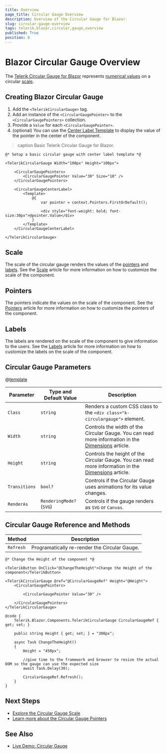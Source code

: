```yaml
---
title: Overview
page_title: Circular Gauge Overview
description: Overview of the Circular Gauge for Blazor.
slug: circular-gauge-overview
tags: telerik,blazor,circular,gauge,overview
published: True
position: 0
---
```


# Blazor Circular Gauge Overview

The <a href = "https://www.telerik.com/blazor-ui/circular-gauge" target="_blank">Telerik Circular Gauge for Blazor</a> represents [numerical values](slug:circular-gauge-pointers) on a circular [scale](slug:circular-gauge-scale).

## Creating Blazor Circular Gauge

1. Add the `<TelerikCircularGauge>` tag.
1. Add an instance of the `<CircularGaugePointer>` to the `<CircularGaugePointers>` collection.
1. Provide a `Value` for each `<CircularGaugePointer>`.
1. (optional) You can use the [Center Label Template](slug:circular-gauge-labels#center-template) to display the value of the pointer in the center of the component.

>caption Basic Telerik Circular Gauge for Blazor.

````RAZOR
@* Setup a basic circular gauge with center label template *@

<TelerikCircularGauge Width="100px" Height="100px">

    <CircularGaugePointers>
        <CircularGaugePointer Value="30" Size="10" />
    </CircularGaugePointers>

    <CircularGaugeCenterLabel>
        <Template>
            @{
                var pointer = context.Pointers.FirstOrDefault();

                <div style="font-weight: bold; font-size:30px">@pointer.Value</div>
            }
        </Template>
    </CircularGaugeCenterLabel>

</TelerikCircularGauge>
````

## Scale

The scale of the circular gauge renders the values of the [pointers](slug:circular-gauge-pointers) and [labels](slug:circular-gauge-labels). See the [Scale](slug:circular-gauge-scale) article for more information on how to customize the scale of the component.

## Pointers

The pointers indicate the values on the scale of the component. See the [Pointers](slug:circular-gauge-pointers) article for more information on how to customize the pointers of the component.

## Labels

The labels are rendered on the scale of the component to give information to the users. See the [Labels](slug:circular-gauge-labels) article for more information on how to customize the labels on the scale of the component.

## Circular Gauge Parameters

@[template](/_contentTemplates/common/parameters-table-styles.md#table-layout)

| Parameter | Type and Default Value | Description |
| --- | --- | --- |
| `Class` | `string` | Renders a custom CSS class to the `<div class="k-circulargauge">` element. |
| `Width` | `string` | Controls the width of the Circular Gauge. You can read more information in the [Dimensions](slug:common-features/dimensions) article.|
| `Height` | `string` | Controls the height of the Circular Gauge. You can read more information in the [Dimensions](slug:common-features/dimensions) article. |
| `Transitions` | `bool?` | Controls if the Circular Gauge uses animations for its value changes. |
| `RenderAs` | `RenderingMode?` <br /> (`SVG`) | Controls if the gauge renders as `SVG` or `Canvas`. |

## Circular Gauge Reference and Methods

| Method | Description |
| --- | --- |
| `Refresh` | Programatically re-render the Circular Gauge. |

````RAZOR
@* Change the Height of the component *@

<TelerikButton OnClick="@ChangeTheHeight">Change the Height of the component</TelerikButton>

<TelerikCircularGauge @ref="@CircularGaugeRef" Height="@Height">
    <CircularGaugePointers>

        <CircularGaugePointer Value="30" />

    </CircularGaugePointers>
</TelerikCircularGauge>

@code {
    Telerik.Blazor.Components.TelerikCircularGauge CircularGaugeRef { get; set; }

    public string Height { get; set; } = "300px";

    async Task ChangeTheHeight()
    {
        Height = "450px";

        //give time to the framework and browser to resize the actual DOM so the gauge can use the expected size
        await Task.Delay(30);

        CircularGaugeRef.Refresh();
    }
}
````

## Next Steps

* [Explore the Circular Gauge Scale](slug:circular-gauge-scale)
* [Learn more about the Circular Gauge Pointers](slug:circular-gauge-pointers)

## See Also

* [Live Demo: Circular Gauge](https://demos.telerik.com/blazor-ui/circulargauge/overview)